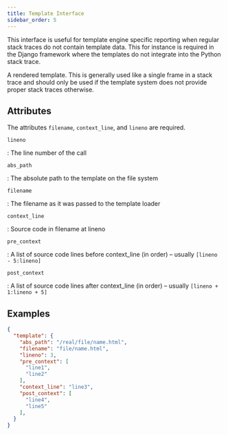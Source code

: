```yaml
---
title: Template Interface 
sidebar_order: 5
---
```


This interface is useful for template engine specific reporting when regular stack traces do not contain template data. This for instance is required in the Django framework where the templates do not integrate into the Python stack trace.

A rendered template. This is generally used like a single frame in a stack trace
and should only be used if the template system does not provide proper stack
traces otherwise.

## Attributes

The attributes `filename`, `context_line`, and `lineno` are required.

`lineno`

: The line number of the call

`abs_path`

: The absolute path to the template on the file system

`filename`

: The filename as it was passed to the template loader

`context_line`

: Source code in filename at lineno

`pre_context`

: A list of source code lines before context_line (in order) – usually `[lineno - 5:lineno]`

`post_context`

: A list of source code lines after context_line (in order) – usually `[lineno + 1:lineno + 5]`

## Examples

```json
{
  "template": {
    "abs_path": "/real/file/name.html",
    "filename": "file/name.html",
    "lineno": 3,
    "pre_context": [
      "line1",
      "line2"
    ],
    "context_line": "line3",
    "post_context": [
      "line4",
      "line5"
    ],
  }
}
```
